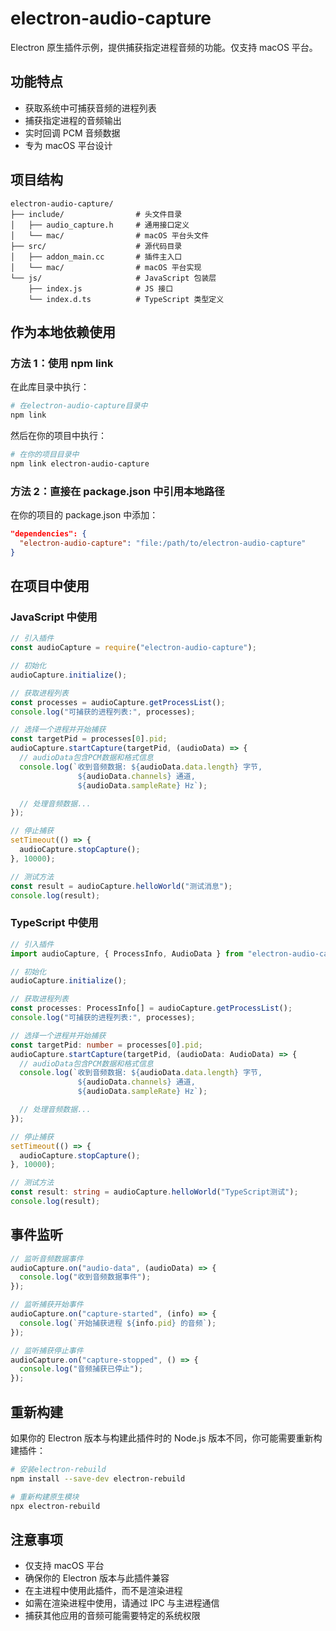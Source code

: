 # electron-audio-capture

Electron 原生插件示例，提供捕获指定进程音频的功能。仅支持 macOS 平台。

## 功能特点

- 获取系统中可捕获音频的进程列表
- 捕获指定进程的音频输出
- 实时回调 PCM 音频数据
- 专为 macOS 平台设计

## 项目结构

```
electron-audio-capture/
├── include/                # 头文件目录
│   ├── audio_capture.h     # 通用接口定义
│   └── mac/                # macOS 平台头文件
├── src/                    # 源代码目录
│   ├── addon_main.cc       # 插件主入口
│   └── mac/                # macOS 平台实现
└── js/                     # JavaScript 包装层
    ├── index.js            # JS 接口
    └── index.d.ts          # TypeScript 类型定义
```

## 作为本地依赖使用

### 方法 1：使用 npm link

在此库目录中执行：

```bash
# 在electron-audio-capture目录中
npm link
```

然后在你的项目中执行：

```bash
# 在你的项目目录中
npm link electron-audio-capture
```

### 方法 2：直接在 package.json 中引用本地路径

在你的项目的 package.json 中添加：

```json
"dependencies": {
  "electron-audio-capture": "file:/path/to/electron-audio-capture"
}
```

## 在项目中使用

### JavaScript 中使用

```javascript
// 引入插件
const audioCapture = require("electron-audio-capture");

// 初始化
audioCapture.initialize();

// 获取进程列表
const processes = audioCapture.getProcessList();
console.log("可捕获的进程列表:", processes);

// 选择一个进程并开始捕获
const targetPid = processes[0].pid;
audioCapture.startCapture(targetPid, (audioData) => {
  // audioData包含PCM数据和格式信息
  console.log(`收到音频数据: ${audioData.data.length} 字节, 
               ${audioData.channels} 通道, 
               ${audioData.sampleRate} Hz`);

  // 处理音频数据...
});

// 停止捕获
setTimeout(() => {
  audioCapture.stopCapture();
}, 10000);

// 测试方法
const result = audioCapture.helloWorld("测试消息");
console.log(result);
```

### TypeScript 中使用

```typescript
// 引入插件
import audioCapture, { ProcessInfo, AudioData } from "electron-audio-capture";

// 初始化
audioCapture.initialize();

// 获取进程列表
const processes: ProcessInfo[] = audioCapture.getProcessList();
console.log("可捕获的进程列表:", processes);

// 选择一个进程并开始捕获
const targetPid: number = processes[0].pid;
audioCapture.startCapture(targetPid, (audioData: AudioData) => {
  // audioData包含PCM数据和格式信息
  console.log(`收到音频数据: ${audioData.data.length} 字节, 
               ${audioData.channels} 通道, 
               ${audioData.sampleRate} Hz`);

  // 处理音频数据...
});

// 停止捕获
setTimeout(() => {
  audioCapture.stopCapture();
}, 10000);

// 测试方法
const result: string = audioCapture.helloWorld("TypeScript测试");
console.log(result);
```

## 事件监听

```javascript
// 监听音频数据事件
audioCapture.on("audio-data", (audioData) => {
  console.log("收到音频数据事件");
});

// 监听捕获开始事件
audioCapture.on("capture-started", (info) => {
  console.log(`开始捕获进程 ${info.pid} 的音频`);
});

// 监听捕获停止事件
audioCapture.on("capture-stopped", () => {
  console.log("音频捕获已停止");
});
```

## 重新构建

如果你的 Electron 版本与构建此插件时的 Node.js 版本不同，你可能需要重新构建插件：

```bash
# 安装electron-rebuild
npm install --save-dev electron-rebuild

# 重新构建原生模块
npx electron-rebuild
```

## 注意事项

- 仅支持 macOS 平台
- 确保你的 Electron 版本与此插件兼容
- 在主进程中使用此插件，而不是渲染进程
- 如需在渲染进程中使用，请通过 IPC 与主进程通信
- 捕获其他应用的音频可能需要特定的系统权限
